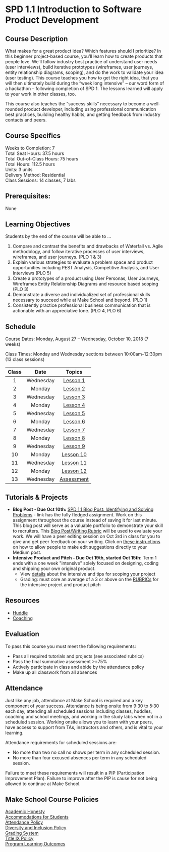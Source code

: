 # SPD 1.1 Introduction to Software Product Development

## Course Description

What makes for a great product idea? Which features should I prioritize? In this beginner project-based course, you’ll learn how to create products that people love. We’ll follow industry best practice of understand user needs (user interviews), build iterative prototypes (wireframes, user journeys, entity relationship diagrams, scoping), and do the work to validate your idea (user testing). This course teaches you how to get the right idea, that you will then ultimately build during the “week long intensive” – our word form of a hackathon – following completion of SPD 1. The lessons learned will apply to your work in other classes, too.

This course also teaches the “success skills” necessary to become a well-rounded product developer, including using professional communication best practices, building healthy habits, and getting feedback from industry contacts and peers.


## Course Specifics

Weeks to Completion:  7 <br>
Total Seat Hours:  37.5 hours <br>
Total Out-of-Class Hours: 75 hours <br>
Total Hours: 112.5 hours <br>
Units:  3 units <br>
Delivery Method:  Residential <br>
Class Sessions:  14 classes, 7 labs

## Prerequisites:  

None <br>

## Learning Objectives

Students by the end of the course will be able to ...

1. Compare and contrast the benefits and drawbacks of Waterfall vs. Agile methodology, and follow iterative processes of user interviews, wireframes, and user journeys. (PLO 1 & 3)
1. Explain various strategies to evaluate a problem space and product opportunities including PEST Analysis, Competitive Analysis, and User Interviews (PLO 5)
1. Create a prototypes of a product using User Personas, User Journeys, Wireframes Entity Relationship Diagrams and resource based scoping (PLO 3)
1. Demonstrate a diverse and individualized set of professional skills necessary to succeed while at Make School and beyond. (PLO 1)
1. Consistently practice professional business communication that is actionable with an appreciative tone. (PLO 4, PLO 6)

## Schedule

Course Dates: Monday, August 27 – Wednesday, October 10, 2018 (7 weeks)

Class Times: Monday and Wednesday sections between 10:00am–12:30pm (13 class sessions)


| Class |          Date          |                 Topics                  |
|:-----:|:----------------------:|:---------------------------------------:|
|  1 | Wednesday    | [Lesson 1] |
|  2 | Monday             | [Lesson 2] |
|  3 |  Wednesday             | [Lesson 3] |
|  4 | Monday            | [Lesson 4] |
|  5 |  Wednesday             | [Lesson 5] |
|  6 | Monday            | [Lesson 6] |
|  7 |  Wednesday            | [Lesson 7] |
|  8  | Monday            | [Lesson 8] |
|  9 |  Wednesday            | [Lesson 9] |
|  10 | Monday             | [Lesson 10] |
|  11 |  Wednesday           | [Lesson 11] |
|  12 | Monday            | [Lesson 12] |
|  13 |  Wednesday           | [Assessment] |

## Tutorials & Projects

- **Blog Post - Due Oct 10th:** [SPD 1.1 Blog Post: Identifying and Solving Problems](https://docs.google.com/document/d/1qivWC5VE4bo7A0YYgJ6dgnW1dV61QGIeSXBwfc4kkF0/edit) -  link has the fully fledged assignment. Work on this assignment throughout the course instead of saving it for last minute. This blog post will serve as a valuable portfolio to demonstrate your skill to recruiters. This [Blog Post/Writing Rubric](https://docs.google.com/document/d/1T1oqHFoRo0kl7mPUTFupmsoEkLYltKsVgtqyGKDaCgY/edit) will be used to evaluate your work. We will have a peer editing session on Oct 3rd in class for you to give and get peer feedback on your writing. Click on [these instructions](https://help.medium.com/hc/en-us/articles/215564177-Share-draft) on how to allow people to make edit suggestions directly to your Medium post.
- **Intensive Product and Pitch - Due Oct 19th, started Oct 15th:** Term 1 ends with a one week "intensive" solely focused on designing, coding and shipping your own original product.
    - View [details](https://docs.google.com/document/d/1lRHbwCdrmxpVEEu_UwbUcRLtC-hvqc3IeZ3OTlAzNgo/edit#) about the intensive and tips for scoping your project
    - Grading: must core an average of a 3 or above on the [RUBRICs](https://docs.google.com/document/d/1pdtRdgVISE07fFc8oBi5hCnLkwBQDFG5_3f79aDV1WU/edit#) for the intensive project and product pitch

## Resources
- [Huddle](huddle.md)
- [Coaching](coaching.md)

## Evaluation

To pass this course you must meet the following requirements:
- Pass all required tutorials and projects (see associated rubrics)
- Pass the final summative assessment >=75%
- Actively participate in class and abide by the attendance policy
- Make up all classwork from all absences



## Attendance
Just like any job, attendance at Make School is required and a key component of your success. Attendance is being onsite from 9:30 to 5:30 each day, attending all scheduled sessions including classes, huddles, coaching and school meetings, and working in the study labs when not in a scheduled session. Working onsite allows you to learn with your peers, have access to support from TAs, instructors and others, and is vital to your learning.

Attendance requirements for scheduled sessions are:
- No more than two no call no shows per term in any scheduled session.
- No more than four excused absences per term in any scheduled session.

Failure to meet these requirements will result in a PIP (Participation Improvement Plan).  Failure to improve after the PIP is cause for not being allowed to continue at Make School.


## Make School Course Policies

[Academic Honesty](https://make.sc/academic-honesty)<br>
[Accommodations for Students](https://make.sc/accommodations-for-students)<br>
[Attendance Policy](https://make.sc/attendance-policy)  
[Diversity and Inclusion Policy](https://make.sc/diversity-and-inclusion-policy)<br>
[Grading System](https://make.sc/grading-system)
<br>
[Title IX Policy](https://make.sc/title-ix-policy)<br>
[Program Learning Outcomes](https://make.sc/program-learning-outcomes)




[Lesson 1]: Lessons/01-Intro-To-Software-Product-Design.md
[Lesson 2]: Lessons/02-Industry-Analysis-(PEST)-And-Ideation.md
[Lesson 3]: Lessons/03-User-Interviews.md
[Lesson 4]: Lessons/04-Email-Fundamentals.md
[Lesson 5]: Lessons/05-Rejection-Therapy-User-Interveiw-Lab.md
[Lesson 6]: Lessons/06-Engaging-Industry-Mentors.md
[Lesson 7]: Lessons/07-Procrastination-And-Work-Life-Balance.md
[Lesson 8]: Lessons/08-Product-Idea-Scope-And-Design.md
[Lesson 9]: Lessons/09-Networking-Events-And-Professionalism.md
[Lesson 10]: Lessons/10-Wireframes.md
[Lesson 11]: Lessons/11-Blog-Post-Peer-Editing.md
[Lesson 12]: Lessons/12-Agile-Methodology-And-Backlog-User-Stories.md
[Assessment]: Lessons/13-Assessment-And-Blogpost.md
